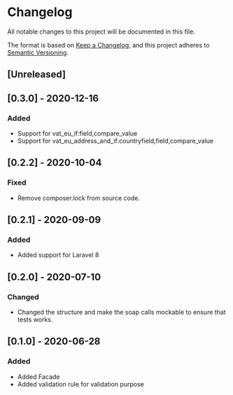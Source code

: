 # Changelog
All notable changes to this project will be documented in this file.

The format is based on [Keep a Changelog](https://keepachangelog.com/en/1.0.0/),
and this project adheres to [Semantic Versioning](https://semver.org/spec/v2.0.0.html).

## [Unreleased]

## [0.3.0] - 2020-12-16
### Added
- Support for vat_eu_if:field,compare_value
- Support for vat_eu_address_and_if:countryfield,field,compare_value
## [0.2.2] - 2020-10-04
### Fixed
- Remove composer.lock from source code.
## [0.2.1] - 2020-09-09
### Added
- Added support for Laravel 8
## [0.2.0] - 2020-07-10
### Changed
- Changed the structure and make the soap calls mockable to ensure that tests works.

## [0.1.0] - 2020-06-28
### Added
- Added Facade
- Added validation rule for validation purpose

